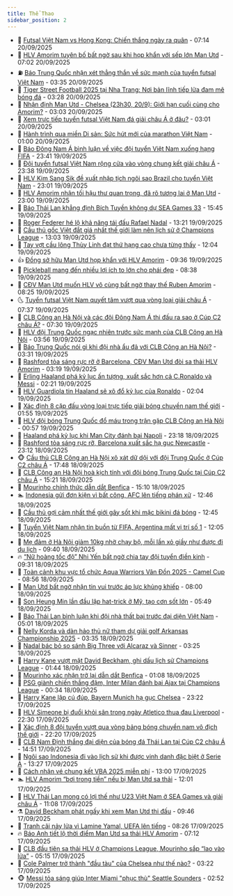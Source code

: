 ```yaml
---
title: Thể Thao
sidebar_position: 2
---
```


<!-- dantri-the-thao:START -->
- 🎡 [Futsal Việt Nam vs Hong Kong: Chiến thắng ngày ra quân](https://dantri.com.vn/the-thao/futsal-viet-nam-vs-hong-kong-chien-thang-ngay-ra-quan-20250920141303988.htm) - 07:14 20/09/2025
- 💯 [HLV Amorim tuyên bố bất ngờ sau khi họp khẩn với sếp lớn Man Utd](https://dantri.com.vn/the-thao/hlv-amorim-tuyen-bo-bat-ngo-sau-khi-hop-khan-voi-sep-lon-man-utd-20250920140200130.htm) - 07:02 20/09/2025
- ⛽️ [Báo Trung Quốc nhận xét thẳng thắn về sức mạnh của tuyển futsal Việt Nam](https://dantri.com.vn/the-thao/bao-trung-quoc-nhan-xet-thang-than-ve-suc-manh-cua-tuyen-futsal-viet-nam-20250920103453880.htm) - 03:35 20/09/2025
- 💃 [Tiger Street Football 2025 tại Nha Trang: Nơi bản lĩnh tiếp lửa đam mê bóng đá](https://dantri.com.vn/the-thao/tiger-street-football-2025-tai-nha-trang-noi-ban-linh-tiep-lua-dam-me-bong-da-20250920095541027.htm) - 03:28 20/09/2025
- 🌈 [Nhận định Man Utd - Chelsea &lpar;23h30, 20/9&rpar;: Giới hạn cuối cùng cho Amorim?](https://dantri.com.vn/the-thao/nhan-dinh-man-utd-chelsea-23h30-209-gioi-han-cuoi-cung-cho-amorim-20250920100321276.htm) - 03:03 20/09/2025
- 🦅 [Xem trực tiếp tuyển futsal Việt Nam đá giải châu Á ở đâu?](https://dantri.com.vn/the-thao/xem-truc-tiep-tuyen-futsal-viet-nam-da-giai-chau-a-o-dau-20250920094943669.htm) - 03:01 20/09/2025
- 🌝 [Hành trình qua miền Di sản: Sức hút mới của marathon Việt Nam](https://dantri.com.vn/the-thao/hanh-trinh-qua-mien-di-san-suc-hut-moi-cua-marathon-viet-nam-20250919232350399.htm) - 01:00 20/09/2025
- 🚀 [Báo Đông Nam Á bình luận về việc đội tuyển Việt Nam xuống hạng FIFA](https://dantri.com.vn/the-thao/bao-dong-nam-a-binh-luan-ve-viec-doi-tuyen-viet-nam-xuong-hang-fifa-20250919235424291.htm) - 23:41 19/09/2025
- 🎉 [Đội tuyển futsal Việt Nam rộng cửa vào vòng chung kết giải châu Á](https://dantri.com.vn/the-thao/doi-tuyen-futsal-viet-nam-rong-cua-vao-vong-chung-ket-giai-chau-a-20250920002509871.htm) - 23:38 19/09/2025
- 📝 [HLV Kim Sang Sik đề xuất nhập tịch ngôi sao Brazil cho tuyển Việt Nam](https://dantri.com.vn/the-thao/hlv-kim-sang-sik-de-xuat-nhap-tich-ngoi-sao-brazil-cho-tuyen-viet-nam-20250919233209072.htm) - 23:01 19/09/2025
- 🦄 [HLV Amorim nhận tối hậu thư quan trọng, đã rõ tương lai ở Man Utd](https://dantri.com.vn/the-thao/hlv-amorim-nhan-toi-hau-thu-quan-trong-da-ro-tuong-lai-o-man-utd-20250919222847688.htm) - 23:00 19/09/2025
- 🎉 [Báo Thái Lan khẳng định Bích Tuyền không dự SEA Games 33](https://dantri.com.vn/the-thao/bao-thai-lan-khang-dinh-bich-tuyen-khong-du-sea-games-33-20250919224508896.htm) - 15:45 19/09/2025
- 💼 [Roger Federer hé lộ khả năng tái đấu Rafael Nadal](https://dantri.com.vn/the-thao/roger-federer-he-lo-kha-nang-tai-dau-rafael-nadal-20250919202118027.htm) - 13:21 19/09/2025
- 🤡 [Cầu thủ gốc Việt đắt giá nhất thế giới làm nên lịch sử ở Champions League](https://dantri.com.vn/the-thao/cau-thu-goc-viet-dat-gia-nhat-the-gioi-lam-nen-lich-su-o-champions-league-20250919200313784.htm) - 13:03 19/09/2025
- 🦆 [Tay vợt cầu lông Thùy Linh đạt thứ hạng cao chưa từng thấy](https://dantri.com.vn/the-thao/tay-vot-cau-long-thuy-linh-dat-thu-hang-cao-chua-tung-thay-20250919190407334.htm) - 12:04 19/09/2025
- 👍 [Đồng sở hữu Man Utd họp khẩn với HLV Amorim](https://dantri.com.vn/the-thao/dong-so-huu-man-utd-hop-khan-voi-hlv-amorim-20250919153028022.htm) - 09:36 19/09/2025
- 💼 [Pickleball mang đến nhiều lợi ích to lớn cho phái đẹp](https://dantri.com.vn/the-thao/pickleball-mang-den-nhieu-loi-ich-to-lon-cho-phai-dep-20250919153053575.htm) - 08:38 19/09/2025
- 🦒 [CĐV Man Utd muốn HLV vô cùng bất ngờ thay thế Ruben Amorim](https://dantri.com.vn/the-thao/cdv-man-utd-muon-hlv-vo-cung-bat-ngo-thay-the-ruben-amorim-20250919142455380.htm) - 08:25 19/09/2025
- 🌜 [Tuyển futsal Việt Nam quyết tâm vượt qua vòng loại giải châu Á](https://dantri.com.vn/the-thao/tuyen-futsal-viet-nam-quyet-tam-vuot-qua-vong-loai-giai-chau-a-20250919143504661.htm) - 07:37 19/09/2025
- 🦆 [CLB Công an Hà Nội và các đội Đông Nam Á thi đấu ra sao ở Cúp C2 châu Á?](https://dantri.com.vn/the-thao/clb-cong-an-ha-noi-va-cac-doi-dong-nam-a-thi-dau-ra-sao-o-cup-c2-chau-a-20250919111917753.htm) - 07:30 19/09/2025
- 💪 [HLV đội Trung Quốc ngạc nhiên trước sức mạnh của CLB Công an Hà Nội](https://dantri.com.vn/the-thao/hlv-doi-trung-quoc-ngac-nhien-truoc-suc-manh-cua-clb-cong-an-ha-noi-20250919105624774.htm) - 03:56 19/09/2025
- 🧠 [Báo Trung Quốc nói gì khi đội nhà ẩu đả với CLB Công an Hà Nội?](https://dantri.com.vn/the-thao/bao-trung-quoc-noi-gi-khi-doi-nha-au-da-voi-clb-cong-an-ha-noi-20250919103111117.htm) - 03:31 19/09/2025
- 🦄 [Rashford tỏa sáng rực rỡ ở Barcelona, CĐV Man Utd đòi sa thải HLV Amorim](https://dantri.com.vn/the-thao/rashford-toa-sang-ruc-ro-o-barcelona-cdv-man-utd-doi-sa-thai-hlv-amorim-20250919101245914.htm) - 03:19 19/09/2025
- 🥸 [Erling Haaland phá kỷ lục ấn tượng, xuất sắc hơn cả C.Ronaldo và Messi](https://dantri.com.vn/the-thao/erling-haaland-pha-ky-luc-an-tuong-xuat-sac-hon-ca-cronaldo-va-messi-20250919092113842.htm) - 02:21 19/09/2025
- 🤠 [HLV Guardiola tin Haaland sẽ xô đổ kỷ lục của Ronaldo](https://dantri.com.vn/the-thao/hlv-guardiola-tin-haaland-se-xo-do-ky-luc-cua-ronaldo-20250919070420385.htm) - 02:04 19/09/2025
- 👺 [Xác định 8 cặp đấu vòng loại trực tiếp giải bóng chuyền nam thế giới](https://dantri.com.vn/the-thao/xac-dinh-8-cap-dau-vong-loai-truc-tiep-giai-bong-chuyen-nam-the-gioi-20250919010600394.htm) - 01:55 19/09/2025
- 📝 [HLV đội bóng Trung Quốc đổ máu trong trận gặp CLB Công an Hà Nội](https://dantri.com.vn/the-thao/hlv-doi-bong-trung-quoc-do-mau-trong-tran-gap-clb-cong-an-ha-noi-20250919074927388.htm) - 00:57 19/09/2025
- 🦆 [Haaland phá kỷ lục khi Man City đánh bại Napoli](https://dantri.com.vn/the-thao/haaland-pha-ky-luc-khi-man-city-danh-bai-napoli-20250919061830273.htm) - 23:18 18/09/2025
- 🥳 [Rashford tỏa sáng rực rỡ, Barcelona xuất sắc hạ gục Newcastle](https://dantri.com.vn/the-thao/rashford-toa-sang-ruc-ro-barcelona-xuat-sac-ha-guc-newcastle-20250919061226338.htm) - 23:12 18/09/2025
- 🐵 [Cầu thủ CLB Công an Hà Nội xô xát dữ dội với đội Trung Quốc ở Cúp C2 châu Á](https://dantri.com.vn/the-thao/cau-thu-clb-cong-an-ha-noi-xo-xat-du-doi-voi-doi-trung-quoc-o-cup-c2-chau-a-20250919004146808.htm) - 17:48 18/09/2025
- 🤩 [CLB Công an Hà Nội hoà kịch tính với đội bóng Trung Quốc tại Cúp C2 châu Á](https://dantri.com.vn/the-thao/clb-cong-an-ha-noi-hoa-kich-tinh-voi-doi-bong-trung-quoc-tai-cup-c2-chau-a-20250918221258275.htm) - 15:21 18/09/2025
- 🤠 [Mourinho chính thức dẫn dắt Benfica](https://dantri.com.vn/the-thao/mourinho-chinh-thuc-dan-dat-benfica-20250918220930064.htm) - 15:10 18/09/2025
- 🏊 [Indonesia gửi đơn kiện vì bất công, AFC lên tiếng phán xử](https://dantri.com.vn/the-thao/indonesia-gui-don-kien-vi-bat-cong-afc-len-tieng-phan-xu-20250918192151369.htm) - 12:46 18/09/2025
- 🗽 [Cầu thủ gợi cảm nhất thế giới gây sốt khi mặc bikini đá bóng](https://dantri.com.vn/the-thao/cau-thu-goi-cam-nhat-the-gioi-gay-sot-khi-mac-bikini-da-bong-20250918194535016.htm) - 12:45 18/09/2025
- 🚀 [Tuyển Việt Nam nhận tin buồn từ FIFA, Argentina mất vị trí số 1](https://dantri.com.vn/the-thao/tuyen-viet-nam-nhan-tin-buon-tu-fifa-argentina-mat-vi-tri-so-1-20250918185020580.htm) - 12:05 18/09/2025
- 🎉 [Mẹ đảm ở Hà Nội giảm 10kg nhờ chạy bộ, mỗi lần xỏ giầy như được đi du lịch](https://dantri.com.vn/doi-song/me-dam-o-ha-noi-giam-10kg-nho-chay-bo-moi-lan-xo-giay-nhu-duoc-di-du-lich-20250918160546621.htm) - 09:40 18/09/2025
- 🔥 [“Nữ hoàng tốc độ” Nhi Yến bất ngờ chia tay đội tuyển điền kinh](https://dantri.com.vn/the-thao/nu-hoang-toc-do-nhi-yen-bat-ngo-chia-tay-doi-tuyen-dien-kinh-20250918162711780.htm) - 09:31 18/09/2025
- 🎉 [Toàn cảnh khu vực tổ chức Aqua Warriors Vân Đồn 2025 - Camel Cup](https://dantri.com.vn/the-thao/toan-canh-khu-vuc-to-chuc-aqua-warriors-van-don-2025-camel-cup-20250918155307798.htm) - 08:56 18/09/2025
- 🎡 [Man Utd bất ngờ nhận tin vui trước áp lực khủng khiếp](https://dantri.com.vn/the-thao/man-utd-bat-ngo-nhan-tin-vui-truoc-ap-luc-khung-khiep-20250918125958702.htm) - 08:00 18/09/2025
- 🐻 [Son Heung Min lần đầu lập hat-trick ở Mỹ, tạo cơn sốt lớn](https://dantri.com.vn/the-thao/son-heung-min-lan-dau-lap-hat-trick-o-my-tao-con-sot-lon-20250918124145783.htm) - 05:49 18/09/2025
- 🌊 [Báo Thái Lan bình luận khi đội nhà thất bại trước đại diện Việt Nam](https://dantri.com.vn/the-thao/bao-thai-lan-binh-luan-khi-doi-nha-that-bai-truoc-dai-dien-viet-nam-20250918111939221.htm) - 05:01 18/09/2025
- 💃 [Nelly Korda và dàn hảo thủ nữ tham dự giải golf Arkansas Championship 2025](https://dantri.com.vn/the-thao/nelly-korda-va-dan-hao-thu-nu-tham-du-giai-golf-arkansas-championship-2025-20250918142838295.htm) - 03:35 18/09/2025
- 🤔 [Nadal bác bỏ so sánh Big Three với Alcaraz và Sinner](https://dantri.com.vn/the-thao/nadal-bac-bo-so-sanh-big-three-voi-alcaraz-va-sinner-20250918102526314.htm) - 03:25 18/09/2025
- 🤭 [Harry Kane vượt mặt David Beckham, ghi dấu lịch sử Champions League](https://dantri.com.vn/the-thao/harry-kane-vuot-mat-david-beckham-ghi-dau-lich-su-champions-league-20250918083542115.htm) - 01:44 18/09/2025
- 👹 [Mourinho xác nhận trở lại dẫn dắt Benfica](https://dantri.com.vn/the-thao/mourinho-xac-nhan-tro-lai-dan-dat-benfica-20250918074806674.htm) - 01:08 18/09/2025
- 🗽 [PSG giành chiến thắng đậm, Inter Milan đánh bại Ajax tại Champions League](https://dantri.com.vn/the-thao/psg-gianh-chien-thang-dam-inter-milan-danh-bai-ajax-tai-champions-league-20250918072413180.htm) - 00:34 18/09/2025
- 🥳 [Harry Kane lập cú đúp, Bayern Munich hạ gục Chelsea](https://dantri.com.vn/the-thao/harry-kane-lap-cu-dup-bayern-munich-ha-guc-chelsea-20250918062242699.htm) - 23:22 17/09/2025
- 💃 [HLV Simeone bị đuổi khỏi sân trong ngày Atletico thua đau Liverpool](https://dantri.com.vn/the-thao/hlv-simeone-bi-duoi-khoi-san-trong-ngay-atletico-thua-dau-liverpool-20250918053045204.htm) - 22:30 17/09/2025
- 🧰 [Xác định 8 đội tuyển vượt qua vòng bảng bóng chuyền nam vô địch thế giới](https://dantri.com.vn/the-thao/xac-dinh-8-doi-tuyen-vuot-qua-vong-bang-bong-chuyen-nam-vo-dich-the-gioi-20250917233015224.htm) - 22:20 17/09/2025
- 💪 [CLB Nam Định thắng đại diện của bóng đá Thái Lan tại Cúp C2 châu Á](https://dantri.com.vn/the-thao/clb-nam-dinh-thang-dai-dien-cua-bong-da-thai-lan-tai-cup-c2-chau-a-20250917215047392.htm) - 14:51 17/09/2025
- 🚀 [Ngôi sao Indonesia đi vào lịch sử khi được vinh danh đặc biệt ở Serie A](https://dantri.com.vn/the-thao/ngoi-sao-indonesia-di-vao-lich-su-khi-duoc-vinh-danh-dac-biet-o-serie-a-20250917202716341.htm) - 13:27 17/09/2025
- 🤠 [Cách nhận vé chung kết VBA 2025 miễn phí](https://dantri.com.vn/the-thao/cach-nhan-ve-chung-ket-vba-2025-mien-phi-20250917190202407.htm) - 13:00 17/09/2025
- 🏊 [HLV Amorim “bơi trong tiền” nếu bị Man Utd sa thải](https://dantri.com.vn/the-thao/hlv-amorim-boi-trong-tien-neu-bi-man-utd-sa-thai-20250917185032912.htm) - 12:01 17/09/2025
- 🦄 [HLV Thái Lan mong có lợi thế như U23 Việt Nam ở SEA Games và giải châu Á](https://dantri.com.vn/the-thao/hlv-thai-lan-mong-co-loi-the-nhu-u23-viet-nam-o-sea-games-va-giai-chau-a-20250917162556985.htm) - 11:08 17/09/2025
- ⚗️ [David Beckham phát ngấy khi xem Man Utd thi đấu](https://dantri.com.vn/the-thao/david-beckham-phat-ngay-khi-xem-man-utd-thi-dau-20250917155247253.htm) - 09:46 17/09/2025
- 🥷 [Tranh cãi nảy lửa vì Lamine Yamal, UEFA lên tiếng](https://dantri.com.vn/the-thao/tranh-cai-nay-lua-vi-lamine-yamal-uefa-len-tieng-20250917132604487.htm) - 08:26 17/09/2025
- 🔥 [Báo Anh tiết lộ thời điểm Man Utd sa thải HLV Amorim](https://dantri.com.vn/the-thao/bao-anh-tiet-lo-thoi-diem-man-utd-sa-thai-hlv-amorim-20250917120338801.htm) - 07:12 17/09/2025
- 🦅 [CLB đầu tiên sa thải HLV ở Champions League, Mourinho sắp “lao vào lửa”](https://dantri.com.vn/the-thao/clb-dau-tien-sa-thai-hlv-o-champions-league-mourinho-sap-lao-vao-lua-20250917115831440.htm) - 05:15 17/09/2025
- 🌝 [Cole Palmer trở thành &quot;đầu tàu&quot; của Chelsea như thế nào?](https://dantri.com.vn/the-thao/cole-palmer-tro-thanh-dau-tau-cua-chelsea-nhu-the-nao-20250917102211964.htm) - 03:22 17/09/2025
- 🐵 [Messi tỏa sáng giúp Inter Miami &quot;phục thù&quot; Seattle Sounders](https://dantri.com.vn/the-thao/messi-toa-sang-giup-inter-miami-phuc-thu-seattle-sounders-20250917095243804.htm) - 02:52 17/09/2025<!-- dantri-the-thao:END -->
